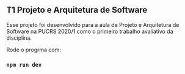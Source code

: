 ## T1 Projeto e Arquitetura de Software

Esse projeto foi desenvolvido para a aula de Projeto e Arquitetura de Software na PUCRS 2020/1 como o primeiro trabalho avaliativo da disciplina.

Rode o progrma com:
### `npm run dev`
